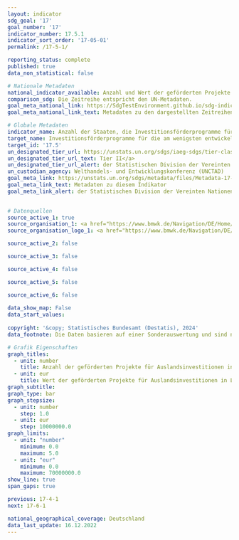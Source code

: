```yaml
---
layout: indicator    
sdg_goal: '17'    
goal_number: '17'    
indicator_number: 17.5.1    
indicator_sort_order: '17-05-01'    
permalink: /17-5-1/    

reporting_status: complete    
published: true    
data_non_statistical: false    

# Nationale Metadaten    
national_indicator_available: Anzahl und Wert der geförderten Projekte für Auslandsinvestitionen in den am wenigsten entwickelten Ländern (LDCs)    
comparison_sdg: Die Zeitreihe entspricht den UN-Metadaten.    
goal_meta_national_link: https://SdgTestEnvironment.github.io/sdg-indicators/public/Meta/17.5.1.pdf
goal_meta_national_link_text: Metadaten zu den dargestellten Zeitreihen    

# Globale Metadaten    
indicator_name: Anzahl der Staaten, die Investitionsförderprogramme für die Entwicklungsländer, einschließlich der am wenigsten entwickelten Länder, beschließen und umsetzen    
target_name: Investitionsförderprogramme für die am wenigsten entwickelten Länder beschließen und umsetzen    
target_id: '17.5'    
un_designated_tier_url: https://unstats.un.org/sdgs/iaeg-sdgs/tier-classification/'    
un_designated_tier_url_text: Tier II</a>    
un_designated_tier_url_alert: der Statistischen Division der Vereinten Nationen    
un_custodian_agency: Welthandels- und Entwicklungskonferenz (UNCTAD)    
goal_meta_link: https://unstats.un.org/sdgs/metadata/files/Metadata-17-05-01.pdf    
goal_meta_link_text: Metadaten zu diesem Indikator    
goal_meta_link_alert: der Statistischen Division der Vereinten Nationen    
    

# Datenquellen
source_active_1: true
source_organisation_1: <a href="https://www.bmwk.de/Navigation/DE/Home/home.html" target="_blank"> Bundesministerium für Wirtschaft und Klimaschutz (BMWK) </a>
source_organisation_logo_1: <a href="https://www.bmwk.de/Navigation/DE/Home/home.html" target="_blank"><img src="https://sdg-indikatoren.de/public/OrgImgDe/bmwk.png" alt="Logo bmwk" style="height:60px; width:148px"/></a>

source_active_2: false

source_active_3: false

source_active_4: false

source_active_5: false

source_active_6: false
    
data_show_map: False    
data_start_values:     
    
copyright: '&copy; Statistisches Bundesamt (Destatis), 2024'    
data_footnote: Die Daten basieren auf einer Sonderauswertung und sind nicht öffentlich zugänglich.    

# Grafik Eigenschaften    
graph_titles:
  - unit: number
    title: Anzahl der geförderten Projekte für Auslandsinvestitionen in LDCs
  - unit: eur
    title: Wert der geförderten Projekte für Auslandsinvestitionen in LDCs
graph_subtitle:     
graph_type: bar
graph_stepsize: 
  - unit: number
    step: 1.0
  - unit: eur
    step: 10000000.0    
graph_limits:
  - unit: "number"
    minimum: 0.0
    maximum: 5.0
  - unit: "eur"
    minimum: 0.0
    maximum: 70000000.0
show_line: true
span_gaps: true    

previous: 17-4-1    
next: 17-6-1    

national_geographical_coverage: Deutschland    
data_last_update: 16.12.2022    
---
```


<span></span>